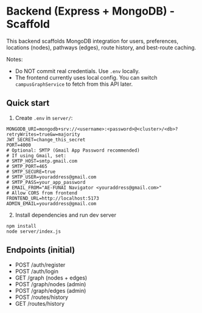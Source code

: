 # Backend (Express + MongoDB) - Scaffold

This backend scaffolds MongoDB integration for users, preferences, locations (nodes), pathways (edges), route history, and best-route caching.

Notes:
- Do NOT commit real credentials. Use `.env` locally.
- The frontend currently uses local config. You can switch `campusGraphService` to fetch from this API later.

## Quick start

1) Create `.env` in `server/`:

```
MONGODB_URI=mongodb+srv://<username>:<password>@<cluster>/<db>?retryWrites=true&w=majority
JWT_SECRET=change_this_secret
PORT=4000
# Optional: SMTP (Gmail App Password recommended)
# If using Gmail, set:
# SMTP_HOST=smtp.gmail.com
# SMTP_PORT=465
# SMTP_SECURE=true
# SMTP_USER=youraddress@gmail.com
# SMTP_PASS=your_app_password
# EMAIL_FROM="AE-FUNAI Navigator <youraddress@gmail.com>"
# Allow CORS from frontend
FRONTEND_URL=http://localhost:5173
ADMIN_EMAIL=youraddress@gmail.com
```

2) Install dependencies and run dev server

```
npm install
node server/index.js
```

## Endpoints (initial)

- POST /auth/register
- POST /auth/login
- GET  /graph         (nodes + edges)
- POST /graph/nodes   (admin)
- POST /graph/edges   (admin)
- POST /routes/history
- GET  /routes/history
